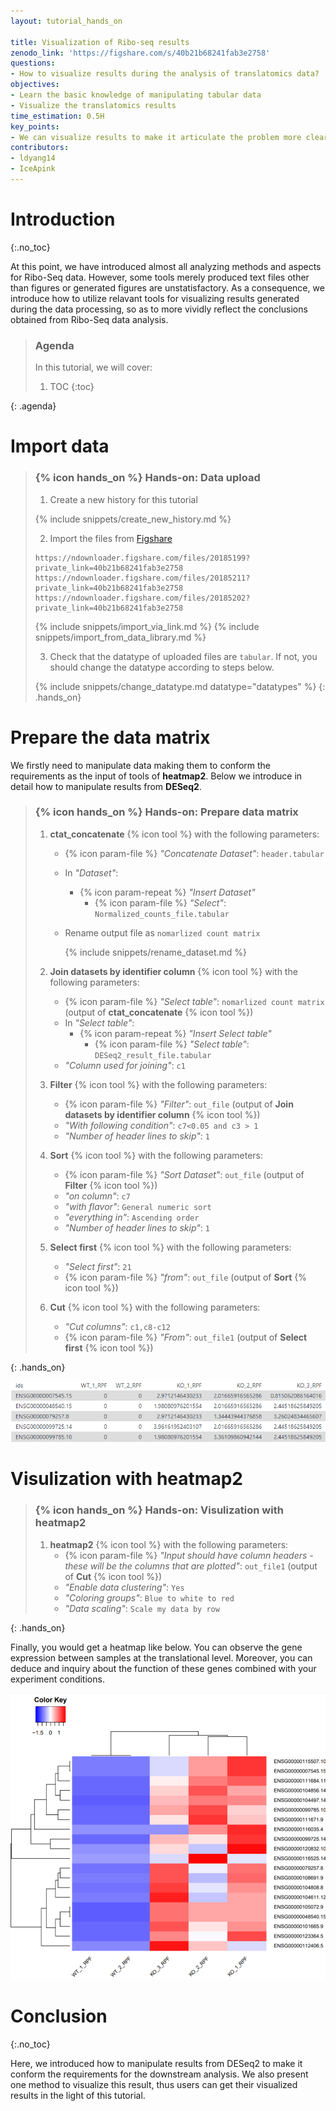 ```yaml
---
layout: tutorial_hands_on

title: Visualization of Ribo-seq results
zenodo_link: 'https://figshare.com/s/40b21b68241fab3e2758'
questions:
- How to visualize results during the analysis of translatomics data?
objectives:
- Learn the basic knowledge of manipulating tabular data 
- Visualize the translatomics results 
time_estimation: 0.5H
key_points:
- We can visualize results to make it articulate the problem more clearly.
contributors:
- ldyang14
- IceApink
---
```



# Introduction
{:.no_toc}

<!-- This is a comment. -->

At this point, we have introduced almost all analyzing methods and aspects for Ribo-Seq data. However, some tools merely produced text files other than figures or generated figures are unstatisfactory. As a consequence, we introduce how to utilize relavant tools for visualizing results generated during the data processing, so as to more vividly reflect the conclusions obtained from Ribo-Seq data analysis. 

> ### Agenda
>
> In this tutorial, we will cover:
>
> 1. TOC
> {:toc}
>
{: .agenda}



# Import data

> ### {% icon hands_on %} Hands-on: Data upload
>
> 1. Create a new history for this tutorial
>
> 	{% include snippets/create_new_history.md %}
>
> 2. Import the files from [Figshare](https://figshare.com/s/651afb45fbb5fc9d7010)
>
> 	```
> 	https://ndownloader.figshare.com/files/20185199?private_link=40b21b68241fab3e2758
> 	https://ndownloader.figshare.com/files/20185211?private_link=40b21b68241fab3e2758
> 	https://ndownloader.figshare.com/files/20185202?private_link=40b21b68241fab3e2758
> 	```
> 	{% include snippets/import_via_link.md %}
> 	{% include snippets/import_from_data_library.md %}
>
> 3. Check that the datatype of uploaded files are `tabular`. If not, you should change the datatype according to steps below.
>
> 	{% include snippets/change_datatype.md datatype="datatypes" %}
{: .hands_on}




# Prepare the data matrix

We firstly need to manipulate data making them to conform the requirements as the input of tools of **heatmap2**. Below we introduce in detail how to manipulate results from **DESeq2**.

> ### {% icon hands_on %} Hands-on: Prepare data matrix
>
> 1. **ctat_concatenate** {% icon tool %} with the following parameters:
>    - {% icon param-file %} *"Concatenate Dataset"*: `header.tabular` 
>    
>    - In *"Dataset"*:
>        - {% icon param-repeat %} *"Insert Dataset"*
>            - {% icon param-file %} *"Select"*: `Normalized_counts_file.tabular` 
>       
>    - Rename output file as `nomarlized count matrix`
>    
>        {% include snippets/rename_dataset.md %}
>    
> 2. **Join datasets by identifier column** {% icon tool %} with the following parameters:
>
>    - {% icon param-file %} *"Select table"*: `nomarlized count matrix` (output of **ctat_concatenate** {% icon tool %})
>    - In *"Select table"*:
>      - {% icon param-repeat %} *"Insert Select table"*
>        - {% icon param-file %} *"Select table"*: `DESeq2_result_file.tabular ` 
>    - *"Column used for joining"*: `c1`
>
> 3. **Filter** {% icon tool %} with the following parameters:
>
>    - {% icon param-file %} *"Filter"*: `out_file` (output of **Join datasets by identifier column** {% icon tool %})
>    - *"With following condition"*: `c7<0.05 and c3 > 1`
>    - *"Number of header lines to skip"*: `1`
>
> 4. **Sort** {% icon tool %} with the following parameters:
>
>    - {% icon param-file %} *"Sort Dataset"*: `out_file` (output of **Filter** {% icon tool %})
>    - *"on column"*: `c7`
>    - *"with flavor"*: `General numeric sort`
>    - *"everything in"*: `Ascending order`
>    - *"Number of header lines to skip"*: `1`
>
> 5. **Select first** {% icon tool %} with the following parameters:
>
>    - *"Select first"*: `21`
>    - {% icon param-file %} *"from"*: `out_file` (output of **Sort** {% icon tool %})
>
> 6. **Cut** {% icon tool %} with the following parameters:
>
>    - *"Cut columns"*: `c1,c8-c12`
>    - {% icon param-file %} *"From"*: `out_file1` (output of **Select first** {% icon tool %})
>
{: .hands_on}

![Top 20 differential expression genes](../../images/visualization/data-matrix.png "Top 20 differential expression genes")

# Visulization with **heatmap2**

> ### {% icon hands_on %} Hands-on: Visulization with **heatmap2**
>
> 1. **heatmap2** {% icon tool %} with the following parameters:
>    - {% icon param-file %} *"Input should have column headers - these will be the columns that are plotted"*: `out_file1` (output of **Cut** {% icon tool %})
>    - *"Enable data clustering"*: `Yes`
>    - *"Coloring groups"*: `Blue to white to red`
>    - *"Data scaling"*: `Scale my data by row`
>
{: .hands_on}

Finally, you would get a heatmap like below. You can observe the gene expression between samples at the translational level. Moreover, you can deduce and inquiry about the function of these genes combined with your experiment conditions. 

![Heatmap of Top 20 DEGs](../../images/visualization/heatmap-Top20-DEGs.png "Heatmap of Top 20 DEGs")

# Conclusion

{:.no_toc}

Here, we introduced how to manipulate results from DESeq2 to make it conform the requirements for the downstream analysis. We also present one method to visualize this result, thus users can get their visualized results in the light of this tutorial. 
